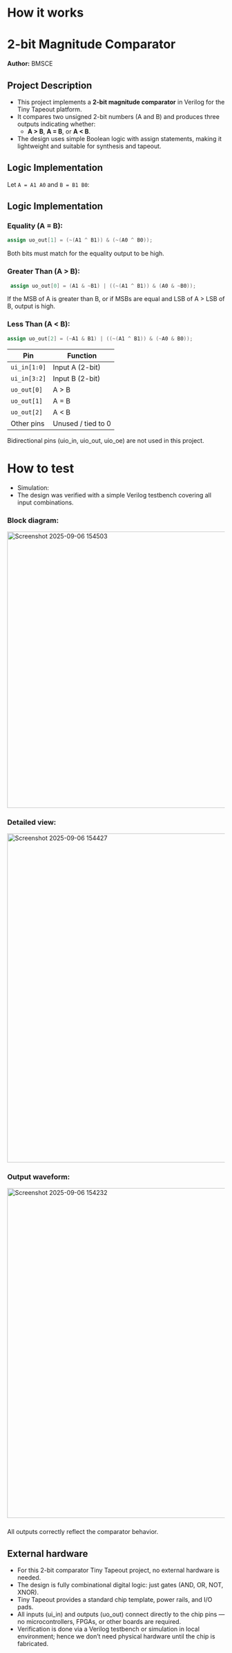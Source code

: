 <!---

This file is used to generate your project datasheet. Please fill in the information below and delete any unused
sections.

You can also include images in this folder and reference them in the markdown. Each image must be less than
512 kb in size, and the combined size of all images must be less than 1 MB.
-->

# How it works

# 2-bit Magnitude Comparator

**Author:** BMSCE

## Project Description
- This project implements a **2-bit magnitude comparator** in Verilog for the Tiny Tapeout platform.  
- It compares two unsigned 2-bit numbers (A and B) and produces three outputs indicating whether:
    - **A > B**, **A = B**, or **A < B**.  
- The design uses simple Boolean logic with assign statements, making it lightweight and suitable for synthesis and tapeout.

## Logic Implementation

Let `A = A1 A0` and `B = B1 B0`:

## Logic Implementation

### Equality (A = B):
```verilog
assign uo_out[1] = (~(A1 ^ B1)) & (~(A0 ^ B0));
```

Both bits must match for the equality output to be high.

### Greater Than (A > B):
```verilog
 assign uo_out[0] = (A1 & ~B1) | ((~(A1 ^ B1)) & (A0 & ~B0));
```
If the MSB of A is greater than B, or if MSBs are equal and LSB of A > LSB of B, output is high.


### Less Than (A < B):
```verilog
assign uo_out[2] = (~A1 & B1) | ((~(A1 ^ B1)) & (~A0 & B0));
```

| Pin          | Function           |
| ------------ | ------------------ |
| `ui_in[1:0]` | Input A (2-bit)    |
| `ui_in[3:2]` | Input B (2-bit)    |
| `uo_out[0]`  | A > B              |
| `uo_out[1]`  | A = B              |
| `uo_out[2]`  | A < B              |
| Other pins   | Unused / tied to 0 |

Bidirectional pins (uio_in, uio_out, uio_oe) are not used in this project.


# How to test

- Simulation:
 - The design was verified with a simple Verilog testbench covering all input combinations.

### Block diagram:
<img width="621" height="639" alt="Screenshot 2025-09-06 154503" src="https://github.com/user-attachments/assets/a8a5434f-202c-4c3a-9724-71f6f60b06f5" />

### Detailed view:
<img width="1515" height="761" alt="Screenshot 2025-09-06 154427" src="https://github.com/user-attachments/assets/e3ee0233-18fd-4c26-83fc-91158ff46037" />

### Output waveform:
<img width="1506" height="763" alt="Screenshot 2025-09-06 154232" src="https://github.com/user-attachments/assets/4bcef419-39ea-42ae-931b-ad438502eeea" />

### 
All outputs correctly reflect the comparator behavior.

## External hardware

- For this 2-bit comparator Tiny Tapeout project, no external hardware is needed.
- The design is fully combinational digital logic: just gates (AND, OR, NOT, XNOR).
- Tiny Tapeout provides a standard chip template, power rails, and I/O pads.
- All inputs (ui_in) and outputs (uo_out) connect directly to the chip pins — no microcontrollers, FPGAs, or other boards are required.
- Verification is done via a Verilog testbench or simulation in local environment; hence we don’t need physical hardware until the chip is fabricated.
